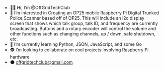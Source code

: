 - 😶‍🌫️ Hi, I’m @OffGridTechClub
- 🤖 I’m interested in Creating an OP25 mobile Raspberry Pi Digital Trunked Police Scanner based off of OP25. This will include an i2c display screen that shows which talk group, talk ID, and frequency are currently broadcasting. Buttons and a rotary encoder will control the volume and other functions such as changing channels, up / down, safe shutdown, etc.
- 🌱 I’m currently learning Python, JSON, JavaScript, and some Go
- 🕵 I’m looking to collaborate on cool projects involving Raspberry Pi hardware
- 🌑 offgridtechclub@gmail.com

<!---
OffGridTechClub/OffGridTechClub is a ✨ special ✨ repository because its `README.md` (this file) appears on your GitHub profile.
You can click the Preview link to take a look at your changes.
--->
